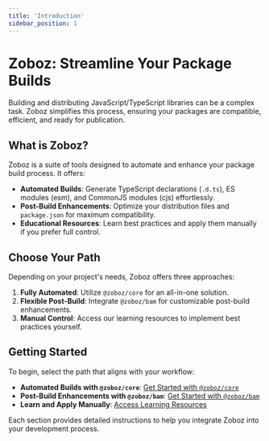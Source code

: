 ```yaml
---
title: 'Introduction'
sidebar_position: 1
---
```

# Zoboz: Streamline Your Package Builds

Building and distributing JavaScript/TypeScript libraries can be a complex task. Zoboz simplifies this process, ensuring your packages are compatible, efficient, and ready for publication.

## What is Zoboz?

Zoboz is a suite of tools designed to automate and enhance your package build process. It offers:

- **Automated Builds**: Generate TypeScript declarations (`.d.ts`), ES modules (esm), and CommonJS modules (cjs) effortlessly.
- **Post-Build Enhancements**: Optimize your distribution files and `package.json` for maximum compatibility.
- **Educational Resources**: Learn best practices and apply them manually if you prefer full control.

## Choose Your Path

Depending on your project's needs, Zoboz offers three approaches:

1. **Fully Automated**: Utilize `@zoboz/core` for an all-in-one solution.
2. **Flexible Post-Build**: Integrate `@zoboz/bam` for customizable post-build enhancements.
3. **Manual Control**: Access our learning resources to implement best practices yourself.

## Getting Started

To begin, select the path that aligns with your workflow:

- **Automated Builds with `@zoboz/core`**: [Get Started with `@zoboz/core`](./core/intro)
- **Post-Build Enhancements with `@zoboz/bam`**: [Get Started with `@zoboz/bam`](./bam/intro)
- **Learn and Apply Manually**: [Access Learning Resources](./learn/intro)

Each section provides detailed instructions to help you integrate Zoboz into your development process.
